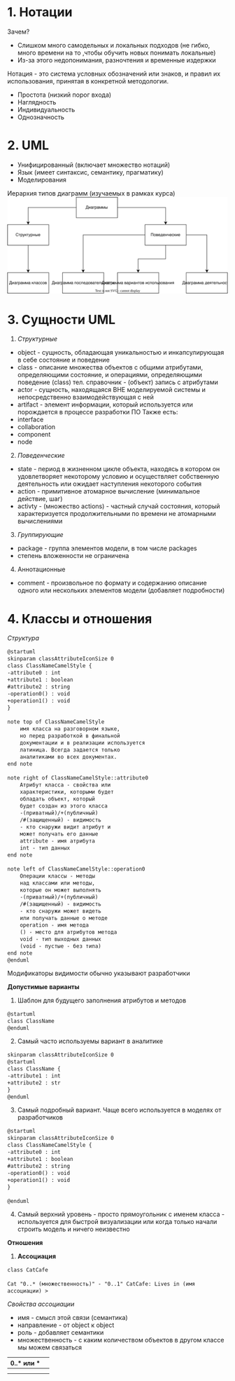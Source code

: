 # 1. Нотации
Зачем?
- Слишком много самодельных и локальных подходов (не гибко, много времени на то ,чтобы обучить новых понимать локальные)
- Из-за этого недопонимания, разночтения и временные издержки

Нотация - это система условных обозначений или знаков, и правил их использования, принятая в конкретной методологии.
- Простота (низкий порог входа)
- Наглядность
- Индивидуальность
- Однозначность
# 2. UML
- Унифицированный (включает множество нотаций)
- Язык (имеет синтаксис, семантику, прагматику)
- Моделирования

Иерархия типов диаграмм (изучаемых в рамках курса)
![Diagram](attachments/Diagram%201.svg)

# 3. Сущности UML
1. *Структурные*
- object - сущность, обладающая уникальностью и инкапсулирующая в себе состояние и поведение
- class - описание множества объектов с общими атрибутами, определяющими состояние, и операциями, определяющими поведение
(class) тел. справочник  - (объект) запись с атрибутами
- actor - сущность, находящаяся ВНЕ моделируемой системы и непосредственно взаимодействующая с ней
- artifact - элемент информации, который используется или порождается в процессе разработки ПО
Также есть:
- interface
- collaboration
- component
- node
2. *Поведенческие*
- state - период в жизненном цикле объекта, находясь в котором он удовлетворяет некоторому условию и осуществляет собственную деятельность или ожидает наступления некоторого события
- action - примитивное атомарное вычисление (минимальное действие, шаг)
- activty - (множество actions) - частный случай состояния, который характеризуется продолжительными по времени не атомарными вычислениями
3. *Группирующие*
- package - группа элементов модели, в том числе packages
- степень вложенности не ограничена
4. Аннотационные
- comment - произвольное по формату и содержанию описание одного или нескольких элементов модели (добавляет подробности)

# 4. Классы и отношения
*Структура*
```plantuml
@startuml
skinparam classAttributeIconSize 0
class ClassNameCamelStyle {
-attribute0 : int
+attribute1 : boolean
#attribute2 : string
-operation0() : void
+operation1() : void
}

note top of ClassNameCamelStyle
	имя класса на разговорном языке, 
	но перед разработкой в финальной 
	документации и в реализации используется 
	латиница. Всегда задается только 
	аналитиками во всех документах.
end note

note right of ClassNameCamelStyle::attribute0
	Атрибут класса - свойства или 
	характеристики, которыми будет 
	обладать объект, который 
	будет создан из этого класса
	-(приватный)/+(публичный) 
	/#(защищенный) - видимость 
	- кто снаружи видит атрибут и 
	может получать его данные
	attribute - имя атрибута
	int - тип данных
end note

note left of ClassNameCamelStyle::operation0
	Операции классы - методы 
	над классами или методы, 
	которые он может выполнять
	-(приватный)/+(публичный) 
	/#(защищенный) - видимость 
	- кто снаружи может видеть 
	или получать данные о методе
	operation - имя метода
	() - место для атрибутов метода
	void - тип выходных данных 
	(void - пустые - без типа)	
end note
@enduml
```
 
Модификаторы видимости обычно указывают разработчики

**Допустимые варианты**
1. Шаблон для будущего заполнения атрибутов и методов
```plantuml
@startuml
class ClassName
@enduml
```
2. Самый часто используемы вариант в аналитике
```plantuml
skinparam classAttributeIconSize 0
@startuml
class ClassName {
-attribute1 : int
+attribute2 : str
}
@enduml
```
3. Самый подробный вариант. Чаще всего используется в моделях от разработчиков
```plantuml
@startuml
skinparam classAttributeIconSize 0
class ClassNameCamelStyle {
-attribute0 : int
+attribute1 : boolean
#attribute2 : string
-operation0() : void
+operation1() : void
}

@enduml
```
4. Самый верхний уровень - просто прямоугольник с именем класса - используется для быстрой визуализации или когда только начали строить модель и ничего неизвестно

**Отношения**
1. **Ассоциация**
```plantuml
class CatCafe

Cat "0..* (множественность)" - "0..1" CatCafe: Lives in (имя ассоциации) >
```
*Свойства ассоциации*
- имя - смысл этой связи (семантика)
- направление - от object к object
- роль - добавляет семантики
- множественность - с каким количеством объектов в другом классе мы можем связаться

| 0..\* или * |     |
| ----------- | --- |
|             |     |
|             |     |

